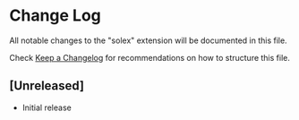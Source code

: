 # Change Log

All notable changes to the "solex" extension will be documented in this file.

Check [Keep a Changelog](http://keepachangelog.com/) for recommendations on how to structure this file.

## [Unreleased]

- Initial release